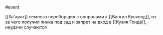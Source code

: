 #event

[[Ха'арат]] немного переборщил с вопросами к [[Вангал Кусколд]], из-за чего получил пинка под зад и запрет на вход в [[Кузня Гонда]], неудачи случаются
